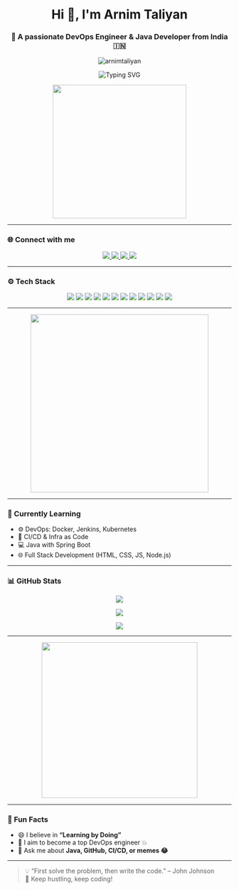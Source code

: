 <h1 align="center">Hi 👋, I'm Arnim Taliyan</h1>
<h3 align="center">🚀 A passionate DevOps Engineer & Java Developer from India 🇮🇳</h3>

<p align="center">
  <img src="https://komarev.com/ghpvc/?username=arnimtaliyan&label=Profile%20views&color=0e75b6&style=flat" alt="arnimtaliyan" />
</p>

<p align="center">
  <img src="https://readme-typing-svg.demolab.com?font=Fira+Code&weight=600&size=22&duration=3000&pause=1000&color=1DB6AC&center=true&vCenter=true&width=600&lines=Full+Stack+Web+Dev+%F0%9F%92%BB;DevOps+Learner+%F0%9F%94%A5;Java+Backend+Lover+%F0%9F%92%9A;Always+learning+something+new+%F0%9F%92%AD" alt="Typing SVG" />
</p>

<p align="center">
  <img src="https://media.giphy.com/media/f3iwJFOVOwuy7K6FFw/giphy.gif" width="300" />
</p>

---

### 🌐 Connect with me

<p align="center">
  <a href="https://twitter.com/chaudhary_arnim" target="_blank">
    <img src="https://img.shields.io/badge/Twitter-%231DA1F2.svg?style=for-the-badge&logo=Twitter&logoColor=white" />
  </a>
  <a href="https://linkedin.com/in/arnimtaliyan" target="_blank">
    <img src="https://img.shields.io/badge/LinkedIn-%230077B5.svg?style=for-the-badge&logo=linkedin&logoColor=white" />
  </a>
  <a href="mailto:arnimchaudhary@gmail.com">
    <img src="https://img.shields.io/badge/Gmail-D14836?style=for-the-badge&logo=gmail&logoColor=white" />
  </a>
  <a href="https://dev.to/arnim" target="_blank">
    <img src="https://img.shields.io/badge/Dev.to-0A0A0A?style=for-the-badge&logo=devdotto&logoColor=white" />
  </a>
</p>

---

### ⚙️ Tech Stack

<p align="center">
  <img src="https://img.shields.io/badge/Java-ED8B00?style=for-the-badge&logo=openjdk&logoColor=white"/>
  <img src="https://img.shields.io/badge/Python-3776AB?style=for-the-badge&logo=python&logoColor=white"/>
  <img src="https://img.shields.io/badge/C-00599C?style=for-the-badge&logo=c&logoColor=white"/>
  <img src="https://img.shields.io/badge/Bash-121011?style=for-the-badge&logo=gnu-bash&logoColor=white"/>
  <img src="https://img.shields.io/badge/HTML5-E34F26?style=for-the-badge&logo=html5&logoColor=white"/>
  <img src="https://img.shields.io/badge/CSS3-1572B6?style=for-the-badge&logo=css3&logoColor=white"/>
  <img src="https://img.shields.io/badge/Git-F05032?style=for-the-badge&logo=git&logoColor=white"/>
  <img src="https://img.shields.io/badge/Docker-2496ED?style=for-the-badge&logo=docker&logoColor=white"/>
  <img src="https://img.shields.io/badge/Jenkins-D24939?style=for-the-badge&logo=jenkins&logoColor=white"/>
  <img src="https://img.shields.io/badge/Linux-FCC624?style=for-the-badge&logo=linux&logoColor=black"/>
  <img src="https://img.shields.io/badge/MySQL-4479A1?style=for-the-badge&logo=mysql&logoColor=white"/>
  <img src="https://img.shields.io/badge/AWS-232F3E?style=for-the-badge&logo=amazon-aws&logoColor=white"/>
</p>

---

<p align="center">
  <img src="https://media.giphy.com/media/qgQUggAC3Pfv687qPC/giphy.gif" width="400" />
</p>

---

### 🧠 Currently Learning

- ⚙️ DevOps: Docker, Jenkins, Kubernetes
- 🔧 CI/CD & Infra as Code
- 💻 Java with Spring Boot
- 🌐 Full Stack Development (HTML, CSS, JS, Node.js)

---

### 📊 GitHub Stats

<p align="center">
  <img src="https://github-readme-stats.vercel.app/api?username=arnimtaliyan&show_icons=true&theme=radical&border_color=FFFFFF&cache_seconds=5" />
</p>

<!-- Optional Streak Stats -->
<p align="center">
  <img src="https://github-readme-streak-stats.herokuapp.com?user=arnimtaliyan&theme=radical&border=FFFFFF&cache_seconds=5" />
</p>

<p align="center">
  <img src="https://github-readme-stats.vercel.app/api/top-langs/?username=arnimtaliyan&layout=compact&theme=radical&border_color=FFFFFF&cache_seconds=5" />
</p>

---

<p align="center">
  <img src="https://cdn.myportfolio.com/2fcfcb103788251450a8304378dffded/a62c047f-8369-493c-ab14-71ef51bebc55_rw_1200.gif?h=e8c7ce55b326319eaca316cc1e74518f" width="350" />
</p>

---

### 🤩 Fun Facts

- 😄 I believe in **“Learning by Doing”**
- 🎯 I aim to become a top DevOps engineer 💥
- 💬 Ask me about **Java, GitHub, CI/CD, or memes 😂**

---

> 💡 “First solve the problem, then write the code.” – John Johnson  
> 🚀 Keep hustling, keep coding!
